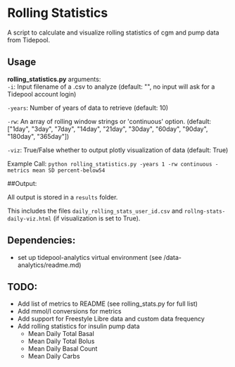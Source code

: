 # Rolling Statistics
A script to calculate and visualize rolling statistics of cgm and pump data from Tidepool.

## Usage
**rolling_statistics.py** arguments:  
`-i`:  Input filename of a .csv to analyze (default: "", no input will ask for a Tidepool account login)

`-years`: Number of years of data to retrieve (default: 10)

`-rw`: An array of rolling window strings or 'continuous' option. (default: ["1day", "3day", "7day", "14day", "21day", "30day", "60day", "90day", "180day", "365day"]) 

`-viz`: True/False whether to output plotly visualization of data (default: True)



Example Call:
`python rolling_statistics.py -years 1 -rw continuous -metrics mean SD percent-below54`

##Output:

All output is stored in a `results` folder.

This includes the files `daily_rolling_stats_user_id.csv` and `rollng-stats-daily-viz.html` (if visualization is set to True).

## Dependencies:
* set up tidepool-analytics virtual environment (see /data-analytics/readme.md)

## TODO:

* Add list of metrics to README (see rolling_stats.py for full list)
* Add mmol/l conversions for metrics
* Add support for Freestyle Libre data and custom data frequency
* Add rolling statistics for insulin pump data
  * Mean Daily Total Basal
  * Mean Daily Total Bolus
  * Mean Daily Basal Count
  * Mean Daily Carbs



